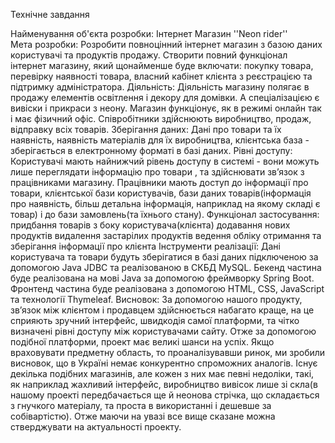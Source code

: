 Технічне завдання

Найменування об'єкта розробки:
 Інтернет Магазин ''Neon rider''  
Мета розробки: 
Розробити повноцінний інтернет магазин з базою даних користувачі та продуктів продажу.
Створити повний функціонал інтернет магазину, який щонайменше буде включати: покупку товара, перевірку наявності товара, власний кабінет клієнта з реєстрацією та підтримку адміністратора.
Діяльність: 
Діяльність магазину полягає в продажу елементів освітлення і декору для домівки. А спеціалізацією є вивіски і прикраси з неону. Магазин функціонує, як в режимі онлайн так і має фізичний офіс. Співробітники здійснюють виробництво, продаж, відправку всіх товарів.
Зберігання даних:
Дані про товари та їх наявність, наявність матеріалів для їх виробництва, клієнтська база - зберігається в електронному форматі в базі даних.
Рівні доступу: 
Користувачі мають найнижчий рівень доступу в системі - вони можуть лише переглядати інформацію про товари , та здійснювати зв’язок з працівниками магазину. Працівники мають доступ до інформації про товари, клієнтської бази користувачів, бази даних товарів(інформація про наявність, більш детальна інформація, наприклад на якому складі є товар) і до бази замовлень(та їхнього стану).
Функціонал застосування:
придбання товарів з боку користувача(клієнта)
додавання нових продуктів
видалення застарілих продуктів
ведення обліку
отримання та зберігання інформації про клієнта
Інструменти реалізації:
Дані користувача та товари будуть зберігатися в базі даних підключеною за допомогою Java JDBC та реалізованою в СКБД MySQL.
Бекенд частина буде реалізована на мові Java за допомогою фреймворку Spring Boot.
Фронтенд частина буде реалізована з допомогою HTML, CSS, JavaScript та технології Thymeleaf.
Висновок:
За допомогою нашого продукту, зв’язок між клієнтом і продавцем здійснюється набагато краще, на це сприяють зручний інтерфейс, швидкодія самої платформи, та чітко визначені рівні доступу між користувачами сайту. Отже за допомогою подібної платформи, проект має великі шанси на успіх. Якщо враховувати предметну область, то проаналізувавши ринок, ми зробили висновок, що в Україні немає конкурентно спроможних аналогів. Існує декілька подібних магазинів, але кожен з них має певні недоліки, такі, як наприклад жахливий інтерфейс, виробництво вивісок лише зі скла(в нашому проекті передбачається ще й неонова стрічка, що складається з гнучкого матеріалу, та проста в використанні і дешевше за собівартістю). Отже маючи на увазі все вище сказане можна стверджувати на актуальності проекту.

